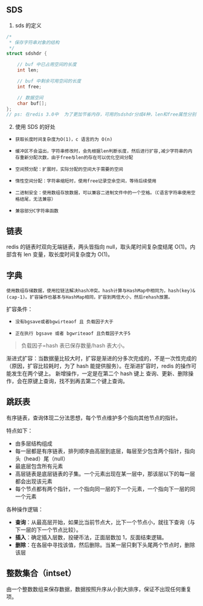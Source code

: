 ## SDS

1. sds 的定义

```c
/*
 * 保存字符串对象的结构
 */
struct sdshdr {

    // buf 中已占用空间的长度
    int len;

    // buf 中剩余可用空间的长度
    int free;

    // 数据空间
    char buf[];
};
// ps: 在redis 3.0中  为了更加节省内存，可用的sdshdr分成4种，len和free属性分别可以是uint8_t，uint16_t，uint32_t，uint64_t 这四种类型，会随着sds所保存的字符串长度不同，而分配为不同的sdshdr。 获取长度；

```

2. 使用 SDS 的好处

-     获取长度时间复杂度为O(1)，c 语言的为 O(n)
-     缓冲区不会溢出，字符串修改时，会先根据len判断长度，然后进行扩容,减少字符串的内存重新分配次数，由于free与len的存在可以优化空间分配
-     空间预分配：扩展时，实际分配的空间大于需要的空间
-     惰性空间分配：字符串缩短时，使用free记录空余空间，等待后续使用
-     二进制安全：使用数组存放数据，可以兼容二进制文件中的一个空格。（C语言字符串使用空格结尾，无法兼容）
-     兼容部分C字符串函数

## 链表

redis 的链表时双向无端链表，两头皆指向 null，取头尾时间复杂度结尾 O(1)。内部含有 len 变量，取长度时间复杂度为 O(1)。

## 字典

    使用数组存储数据，使用拉链法解决hash冲突。hash计算与HashMap中相同为，hash(key)&(cap-1)。扩容操作也基本与HashMap相同，扩容到两倍大小，然后rehash放置。

扩容条件：

-     没有bgsave或者bgwirteaof 且 负载因子大于
-     正在执行 bgsave 或者 bgwriteaof 且负载因子大于5

> 负载因子=hash 表已保存数量/hash 表大小。

渐进式扩容：当数据量比较大时，扩容是渐进的分多次完成的，不是一次性完成的（原因，扩容比较耗时，为了 hash 能提供服务）。在渐进扩容时，redis 的操作可能发生在两个键上。
新增操作，一定是在第二个 hash 键上
查询、更新、删除操作，会在原键上查询，找不到再去第二个键上查询。

## 跳跃表

有序链表，查询体现二分法思想，每个节点维护多个指向其他节点的指针。

特点如下：

- 由多层结构组成
- 每一层都是有序链表，排列顺序由高层到底层，每层至少包含两个指针，指向头（head）尾（null）
- 最底层包含所有元素
- 高层链表是底层链表的子集。一个元素出现在某一层中，那该层以下的每一层都会出现该元素
- 每个节点都有两个指针，一个指向同一层的下一个元素，一个指向下一层的同一个元素

各种操作逻辑：

- **查询**：从最高层开始，如果比当前节点大，比下一个节点小，就往下查询（与下一层的下一个节点比较）。
- **插入**：确定插入层数，投硬币法，正面层数加 1，反面结束逻辑。
- **删除**：在各层中寻找该值，然后删除。当某一层只剩下头尾两个节点时，删除该层

## 整数集合（intset）

由一个整数数组来保存数据，数据按照升序从小到大排序，保证不出现任何重复项。
